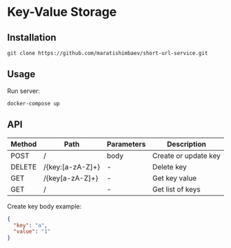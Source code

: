 # Key-Value Storage

## Installation
```
git clone https://github.com/maratishimbaev/short-url-service.git
```

## Usage
Run server:
```
docker-compose up
```

## API
Method | Path | Parameters | Description
------ | ---- | ---------- | -----------
POST | / | body | Create or update key
DELETE | /{key:[a-zA-Z]+} | - | Delete key
GET | /{key[a-zA-Z]+} | - | Get key value
GET | / | - | Get list of keys

Create key body example:
```json
{
  "key": "a",
  "value": "1"
}
```
